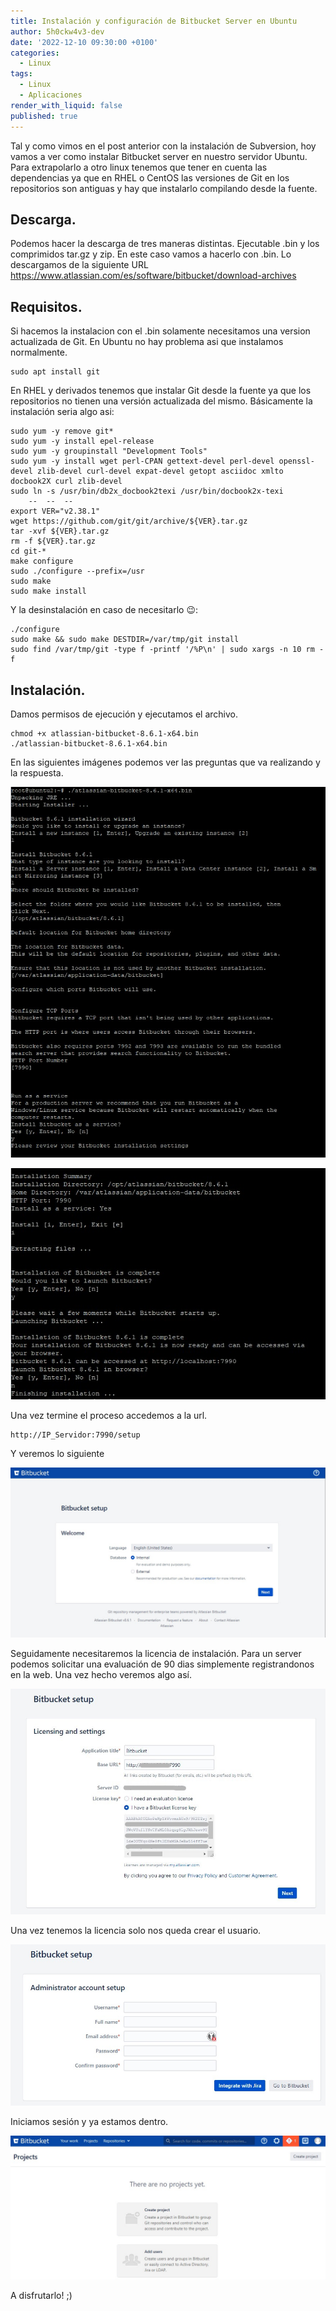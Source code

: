 ```yaml
---
title: Instalación y configuración de Bitbucket Server en Ubuntu 
author: 5h0ckw4v3-dev
date: '2022-12-10 09:30:00 +0100'
categories:
  - Linux
tags:
  - Linux
  - Aplicaciones
render_with_liquid: false
published: true
---
```


Tal y como vimos en el post anterior con la instalación de Subversion, hoy vamos a ver como instalar Bitbucket server en nuestro servidor Ubuntu. Para extrapolarlo a otro linux tenemos que tener en cuenta las dependencias ya que en RHEL o CentOS las versiones de Git en los repositorios son antiguas y hay que instalarlo compilando desde la fuente.

## Descarga.
Podemos hacer la descarga de tres maneras distintas. Ejecutable .bin y los comprimidos tar.gz y zip. En este caso vamos a hacerlo con .bin. Lo descargamos de la siguiente URL https://www.atlassian.com/es/software/bitbucket/download-archives

## Requisitos.
Si hacemos la instalacion con el .bin solamente necesitamos una version actualizada de Git. En Ubuntu no hay problema asi que instalamos normalmente.

```plaintext
sudo apt install git
```

En RHEL y derivados tenemos que instalar Git desde la fuente ya que los repositorios no tienen una versión actualizada del mismo.
Básicamente la instalación seria algo asi:

```plaintext
sudo yum -y remove git*
sudo yum -y install epel-release
sudo yum -y groupinstall "Development Tools"
sudo yum -y install wget perl-CPAN gettext-devel perl-devel openssl-devel zlib-devel curl-devel expat-devel getopt asciidoc xmlto docbook2X curl zlib-devel
sudo ln -s /usr/bin/db2x_docbook2texi /usr/bin/docbook2x-texi
	--  --  -- 
export VER="v2.38.1"
wget https://github.com/git/git/archive/${VER}.tar.gz
tar -xvf ${VER}.tar.gz
rm -f ${VER}.tar.gz
cd git-*
make configure
sudo ./configure --prefix=/usr
sudo make
sudo make install
```
Y la desinstalación en caso de necesitarlo 😉:

```plaintext
./configure
sudo make && sudo make DESTDIR=/var/tmp/git install
sudo find /var/tmp/git -type f -printf '/%P\n' | sudo xargs -n 10 rm -f
```


## Instalación.
Damos permisos de ejecución y ejecutamos el archivo.

```plaintext
chmod +x atlassian-bitbucket-8.6.1-x64.bin
./atlassian-bitbucket-8.6.1-x64.bin
```
En las siguientes imágenes podemos ver las preguntas que va realizando y la respuesta. 

![bitbucket](/assets/img/common/bitbucket-1.jpg)

![bitbucket](/assets/img/common/bitbucket-2.jpg)

Una vez termine el proceso accedemos a la url.

```plaintext
http://IP_Servidor:7990/setup
```

Y veremos lo siguiente

![bitbucket](/assets/img/common/bitbucket-3.jpg)

Seguidamente necesitaremos la licencia de instalación. Para un server podemos solicitar una evaluación de 90 dias simplemente registrandonos en la web. Una vez hecho veremos algo así.

![bitbucket](/assets/img/common/bitbucket-4.jpg)

Una vez tenemos la licencia solo nos queda crear el usuario.

![bitbucket](/assets/img/common/bitbucket-5.jpg)

Iniciamos sesión y ya estamos dentro.

![bitbucket](/assets/img/common/bitbucket-6.jpg)

A disfrutarlo! ;)
